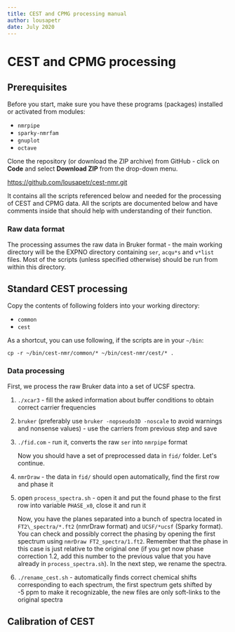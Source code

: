 ```yaml
---
title: CEST and CPMG processing manual
author: lousapetr
date: July 2020
---
```


# CEST and CPMG processing

## Prerequisites

Before you start, make sure you have these programs (packages) installed
or activated from modules:

-   `nmrpipe`
-   `sparky-nmrfam`
-   `gnuplot`
-   `octave`

Clone the repository (or download the ZIP archive) from GitHub - click on **Code** and select **Download ZIP** from the drop-down menu.

https://github.com/lousapetr/cest-nmr.git

It contains all the scripts
referenced below and needed for the processing of CEST and CPMG data.
All the scripts are documented below and have comments inside that
should help with understanding of their function.

### Raw data format
The processing assumes the raw data in Bruker format - the main working directory will be the EXPNO directory containing `ser`, `acqu*s` and `v*list` files. Most of the scripts (unless specified otherwise) should be run from within this directory.

## Standard CEST processing

Copy the contents of following folders into your working directory:
-   `common`
-   `cest`

As a shortcut, you can use following, if the scripts are in your `~/bin`:
```
cp -r ~/bin/cest-nmr/common/* ~/bin/cest-nmr/cest/* .
```


### Data processing

First, we process the raw Bruker data into a set of UCSF spectra.

1.  `./xcar3` - fill the asked information about buffer conditions to obtain correct carrier frequencies

2.  `bruker` (preferably use `bruker -nopseudo3D -noscale` to avoid warnings and nonsense values) - use the carriers from previous step and save

3. `./fid.com` - run it, converts the raw `ser` into `nmrpipe` format

    Now you should have a set of preprocessed data in `fid/` folder. Let's continue.

1.  `nmrDraw` - the data in `fid/` should open automatically, find the first row and phase it

2.  open `process_spectra.sh` - open it and put the found phase to the first row into variable `PHASE_x0`, close it and run it

    Now, you have the planes separated into a bunch of spectra located in `FT2\_spectra/*.ft2` (nmrDraw format) and `UCSF/*ucsf` (Sparky format).
    You can check and possibly correct the phasing by opening the first spectrum using `nmrDraw FT2_spectra/1.ft2`. Remember that the phase in this case is just relative to the original one (if you get now phase correction 1.2, add this number to the previous value that you have already in `process_spectra.sh`).
    In the next step, we rename the spectra.

1.  `./rename_cest.sh` - automatically finds correct chemical shifts corresponding to each spectrum, the first spectrum gets shifted by -5 ppm to make it recognizable, the new files are only soft-links to the original spectra

## Calibration of CEST
